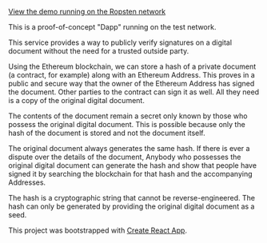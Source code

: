 [View the demo running on the Ropsten network](https://dadeg.github.io/ethereum-notary/)

This is a proof-of-concept "Dapp" running on the test network.

This service provides a way to publicly verify signatures on a digital document without the need for a trusted outside party.

Using the Ethereum blockchain, we can store a hash of a private document (a contract, for example) along with an Ethereum Address. This proves in a public and secure way that the owner of the Ethereum Address has signed the document. Other parties to the contract can sign it as well. All they need is a copy of the original digital document.

The contents of the document remain a secret only known by those who possess the original digital document. This is possible because only the hash of the document is stored and not the document itself.

The original document always generates the same hash. If there is ever a dispute over the details of the document, Anybody who possesses the original digital document can generate the hash and show that people have signed it by searching the blockchain for that hash and the accompanying Addresses.

The hash is a cryptographic string that cannot be reverse-engineered. The hash can only be generated by providing the original digital document as a seed.

This project was bootstrapped with [Create React App](https://github.com/facebookincubator/create-react-app).
